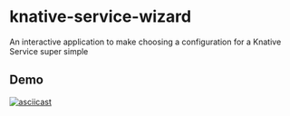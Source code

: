 # knative-service-wizard
An interactive application to make choosing a configuration for a Knative Service super simple

## Demo

[![asciicast](https://asciinema.org/a/363959.svg)](https://asciinema.org/a/363959)